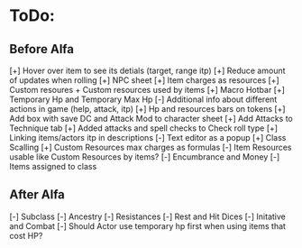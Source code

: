 # ToDo:

## Before Alfa

[+] Hover over item to see its detials (target, range itp)
[+] Reduce amount of updates when rolling
[+] NPC sheet
[+] Item charges as resources
[+] Custom resoures + Custom resources used by items
[+] Macro Hotbar
[+] Temporary Hp and Temporary Max Hp
[-] Additional info about different actions in game (help, attack, itp)
[+] Hp and resources bars on tokens
[+] Add box with save DC and Attack Mod to character sheet
[+] Add Attacks to Technique tab
[+] Added attacks and spell checks to Check roll type
[+] Linking items/actors itp in descriptions
[-] Text editor as a popup
[+] Class Scalling
[+] Custom Resources max charges as formulas
[-] Item Resources usable like Custom Resources by items?
[-] Encumbrance and Money
[-] Items assigned to class

## After Alfa

[-] Subclass
[-] Ancestry
[-] Resistances
[-] Rest and Hit Dices
[-] Initative and Combat
[-] Should Actor use temporary hp first when using items that cost HP?
